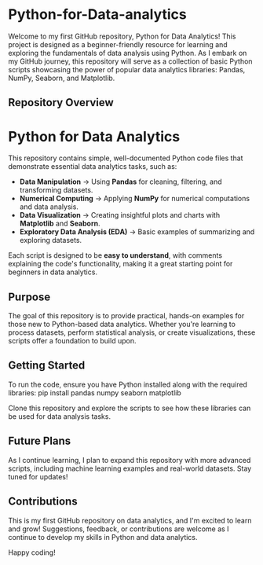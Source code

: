 # Python-for-Data-analytics
Welcome to my first GitHub repository, Python for Data Analytics! This project is designed as a beginner-friendly resource for learning and exploring the fundamentals of data analysis using Python. As I embark on my GitHub journey, this repository will serve as a collection of basic Python scripts showcasing the power of popular data analytics libraries: Pandas, NumPy, Seaborn, and Matplotlib.

## Repository Overview

# Python for Data Analytics  

This repository contains simple, well-documented Python code files that demonstrate essential data analytics tasks, such as:  

- **Data Manipulation** → Using **Pandas** for cleaning, filtering, and transforming datasets.  
- **Numerical Computing** → Applying **NumPy** for numerical computations and data analysis.  
- **Data Visualization** → Creating insightful plots and charts with **Matplotlib** and **Seaborn**.  
- **Exploratory Data Analysis (EDA)** → Basic examples of summarizing and exploring datasets.  

Each script is designed to be **easy to understand**, with comments explaining the code's functionality, making it a great starting point for beginners in data analytics.  

## Purpose

The goal of this repository is to provide practical, hands-on examples for those new to Python-based data analytics. Whether you're learning to process datasets, perform statistical analysis, or create visualizations, these scripts offer a foundation to build upon.

## Getting Started
To run the code, ensure you have Python installed along with the required libraries:
pip install pandas numpy seaborn matplotlib

Clone this repository and explore the scripts to see how these libraries can be used for data analysis tasks.

## Future Plans
As I continue learning, I plan to expand this repository with more advanced scripts, including machine learning examples and real-world datasets. Stay tuned for updates!

## Contributions
This is my first GitHub repository on data analytics, and I'm excited to learn and grow! Suggestions, feedback, or contributions are welcome as I continue to develop my skills in Python and data analytics.

Happy coding!


